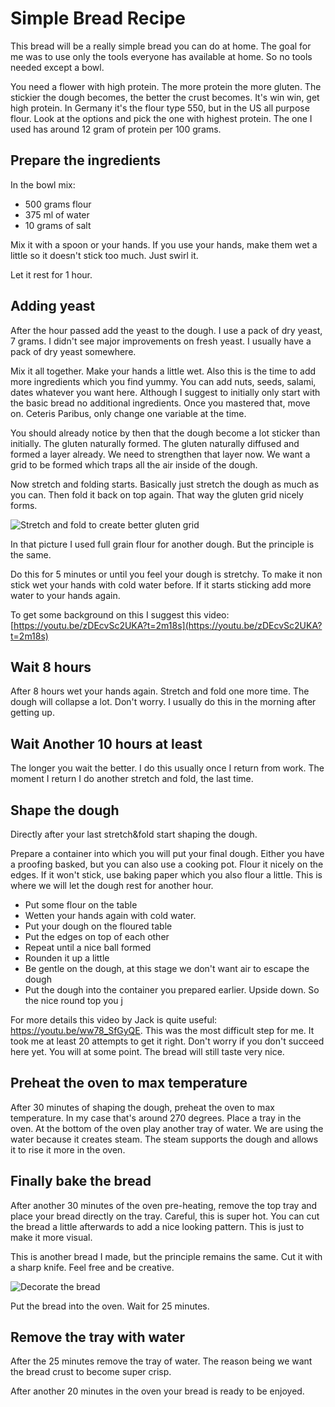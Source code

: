 # Simple Bread Recipe

This bread will be a really simple bread you can do at home. The goal for me was to use only the tools everyone has available at home. So no tools needed except a bowl.

You need a flower with high protein. The more protein the more gluten. The stickier the dough becomes, the better the crust becomes. It's win win, get high protein. In Germany it's the flour type 550, but in the US all purpose flour. Look at the options and pick the one with highest protein. The one I used has around 12 gram of protein per 100 grams.

## Prepare the ingredients

In the bowl mix:

* 500 grams flour
* 375 ml of water
* 10 grams of salt

Mix it with a spoon or your hands. If you use your hands, make them wet a little so it doesn't stick too much. Just swirl it.

Let it rest for 1 hour.

## Adding yeast

After the hour passed add the yeast to the dough. I use a pack of dry yeast, 7 grams. I didn't see major improvements on fresh yeast. I usually have a pack of dry yeast somewhere.

Mix it all together. Make your hands a little wet. Also this is the time to add more ingredients which you find yummy. You can add nuts, seeds, salami, dates whatever you want here. Although I suggest to initially only start with the basic bread no additional ingredients. Once you mastered that, move on. Ceteris Paribus, only change one variable at the time.

You should already notice by then that the dough become a lot sticker than initially. The gluten naturally formed. The gluten naturally diffused and formed a layer already. We need to strengthen that layer now. We want a grid to be formed which traps all the air inside of the dough.

Now stretch and folding starts. Basically just stretch the dough as much as you can. Then fold it back on top again. That way the gluten grid nicely forms.

![Stretch and fold to create better gluten grid](https://i.imgur.com/yXG2vqG.jpg)

In that picture I used full grain flour for another dough. But the principle is the same.

Do this for 5 minutes or until you feel your dough is stretchy. To make it non stick wet your hands with cold water before. If it starts sticking add more water to your hands again.

To get some background on this I suggest this video: [https://youtu.be/zDEcvSc2UKA?t=2m18s](https://youtu.be/zDEcvSc2UKA?t=2m18s)

## Wait 8 hours

After 8 hours wet your hands again. Stretch and fold one more time. The dough will collapse a lot. Don't worry. I usually do this in the morning after getting up.

## Wait Another 10 hours at least

The longer you wait the better. I do this usually once I return from work. The moment I return I do another stretch and fold, the last time.

## Shape the dough

Directly after your last stretch&fold start shaping the dough.

Prepare a container into which you will put your final dough. Either you have a proofing basked, but you can also use a cooking pot. Flour it nicely on the edges. If it won't stick, use baking paper which you also flour a little. This is where we will let the dough rest for another hour.

* Put some flour on the table
* Wetten your hands again with cold water.
* Put your dough on the floured table
* Put the edges on top of each other
* Repeat until a nice ball formed
* Rounden it up a little
* Be gentle on the dough, at this stage we don't want air to escape the dough
* Put the dough into the container you prepared earlier. Upside down. So the nice round top you j

For more details this video by Jack is quite useful: https://youtu.be/ww78_SfGyQE. This was the most difficult step for me. It took me at least 20 attempts to get it right. Don't worry if you don't succeed here yet. You will at some point. The bread will still taste very nice.

## Preheat the oven to max temperature

After 30 minutes of shaping the dough, preheat the oven to max temperature. In my case that's around 270 degrees. Place a tray in the oven. At the bottom of the oven play another tray of water. We are using the water because it creates steam. The steam supports the dough and allows it to rise it more in the oven.

## Finally bake the bread

After another 30 minutes of the oven pre-heating, remove the top tray and place your bread directly on the tray. Careful, this is super hot. You can cut the bread a little afterwards to add a nice looking pattern. This is just to make it more visual.

This is another bread I made, but the principle remains the same. Cut it with a sharp knife. Feel free and be creative.

![Decorate the bread](https://i.imgur.com/sYazN8S.jpg)

Put the bread into the oven. Wait for 25 minutes.

## Remove the tray with water

After the 25 minutes remove the tray of water. The reason being we want the bread crust to become super crisp.

After another 20 minutes in the oven your bread is ready to be enjoyed.
